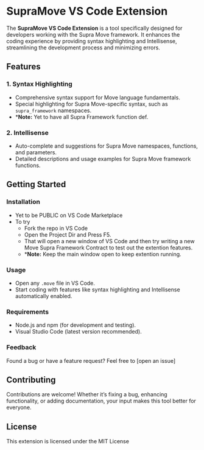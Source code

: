 # SupraMove VS Code Extension

The **SupraMove VS Code Extension** is a tool specifically designed for developers working with the Supra Move framework. It enhances the coding experience by providing syntax highlighting and Intellisense, streamlining the development process and minimizing errors.

## Features

### 1. Syntax Highlighting
- Comprehensive syntax support for Move language fundamentals.
- Special highlighting for Supra Move-specific syntax, such as `supra_framework` namespaces.
- ***Note:** Yet to have all Supra Framework function def.

### 2. Intellisense
- Auto-complete and suggestions for Supra Move namespaces, functions, and parameters.
- Detailed descriptions and usage examples for Supra Move framework functions.

## Getting Started

### Installation
- Yet to be PUBLIC on VS Code Marketplace
- To try 
  - Fork the repo in VS Code
  - Open the Project Dir and Press F5.
  - That will open a new window of VS Code and then try writing a new Move Supra Framework Contract to test out the extention features.
  - ***Note:** Keep the main window open to keep extention running. 

### Usage
- Open any `.move` file in VS Code.
- Start coding with features like syntax highlighting and Intellisense automatically enabled.

### Requirements
- Node.js and npm (for development and testing).
- Visual Studio Code (latest version recommended).

### Feedback
Found a bug or have a feature request? Feel free to [open an issue] 

## Contributing
Contributions are welcome! Whether it’s fixing a bug, enhancing functionality, or adding documentation, your input makes this tool better for everyone.

## License
This extension is licensed under the MIT License 